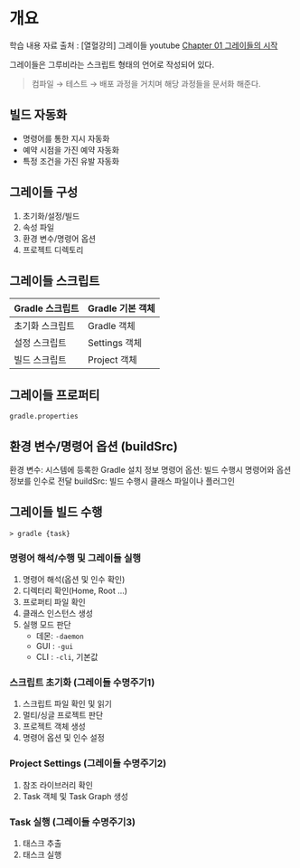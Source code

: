 # 개요

학습 내용 자료 출처 : [열혈강의] 그레이들 youtube [Chapter 01 그레이들의 시작](https://www.youtube.com/watch?v=s-XZ5B15ZJ0&list=PL7mmuO705dG2pdxCYCCJeAgOeuQN1seZz&index=1)

그레이들은 그루비라는 스크립트 형태의 언어로 작성되어 있다.

> 컴파일 → 테스트 → 배포 과정을 거치며 해당 과정들을 문서화 해준다.

## 빌드 자동화

- 명령어를 통한 지시 자동화
- 예약 시점을 가진 예약 자동화
- 특정 조건을 가진 유발 자동화

## 그레이들 구성

1. 초기화/설정/빌드
2. 속성 파일
3. 환경 변수/명령어 옵션
4. 프로젝트 디렉토리

## 그레이들 스크립트

| Gradle 스크립트 | Gradle 기본 객체 |
| --- | --- |
| 초기화 스크립트 |  Gradle 객체 |
| 설정 스크립트 | Settings 객체 |
| 빌드 스크립트 | Project 객체 |

## 그레이들 프로퍼티

`gradle.properties`

## 환경 변수/명령어 옵션 (buildSrc)

환경 변수: 시스템에 등록한 Gradle 설치 정보
명령어 옵션: 빌드 수행시 명령어와 옵션 정보를 인수로 전달
buildSrc: 빌드 수행시 클래스 파일이나 플러그인

## 그레이들 빌드 수행

```text
> gradle {task}
```

### 명령어 해석/수행 및 그레이들 실행

1. 명령어 해석(옵션 및 인수 확인)
2. 디렉터리 확인(Home, Root ...)
3. 프로퍼티 파일 확인
4. 클래스 인스턴스 생성
5. 실행 모드 판단
   - 데몬: `-daemon`
   - GUI : `-gui`
   - CLI : `-cli`, 기본값

### 스크립트 초기화 (그레이들 수명주기1)

1. 스크립트 파일 확인 및 읽기
2. 멀티/싱글 프로젝트 판단
3. 프로젝트 객체 생성
4. 명령어 옵션 및 인수 설정

### Project Settings (그레이들 수명주기2)

1. 참조 라이브러리 확인
2. Task 객체 및 Task Graph 생성

### Task 실행 (그레이들 수명주기3)

1. 태스크 추출
2. 태스크 실행
